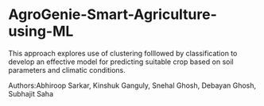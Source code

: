 # AgroGenie-Smart-Agriculture-using-ML
This approach explores use of clustering folllowed by classification to develop an effective model for predicting suitable crop based on soil parameters and climatic conditions.

Authors:Abhiroop Sarkar, Kinshuk Ganguly, Snehal Ghosh, Debayan Ghosh, Subhajit Saha
